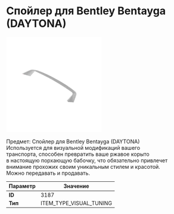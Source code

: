 # Спойлер для Bentley Bentayga (DAYTONA)

![Item Image](../img/3187.webp?raw=true)

Предмет: Спойлер для Bentley Bentayga (DAYTONA)<br>Используется для визуальной модификаций вашего<br>транспорта, способен превратить ваше ржавое корыто<br>в настоящую порхающую бабочку, что обязательно привлечет<br>внимание прохожих своим уникальным стилем и красотой.<br>Можно передавать и продавать.


| Параметр | Значение |
|----------|----------|
| **ID** | 3187 |
| **Тип** | ITEM_TYPE_VISUAL_TUNING |

